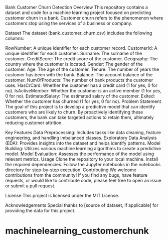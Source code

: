 Bank Customer Churn Detection
Overview
This repository contains a dataset and code for a machine learning project focused on predicting customer churn in a bank. Customer churn refers to the phenomenon where customers stop using the services of a business or company.

Dataset
The dataset (bank_customer_churn.csv) includes the following columns:

RowNumber: A unique identifier for each customer record.
CustomerId: A unique identifier for each customer.
Surname: The surname of the customer.
CreditScore: The credit score of the customer.
Geography: The country where the customer is located.
Gender: The gender of the customer.
Age: The age of the customer.
Tenure: The number of years the customer has been with the bank.
Balance: The account balance of the customer.
NumOfProducts: The number of bank products the customer uses.
HasCrCard: Whether the customer has a credit card (1 for yes, 0 for no).
IsActiveMember: Whether the customer is an active member (1 for yes, 0 for no).
EstimatedSalary: The estimated salary of the customer.
Exited: Whether the customer has churned (1 for yes, 0 for no).
Problem Statement
The goal of this project is to develop a predictive model that can identify customers who are likely to churn. By proactively identifying these customers, the bank can take targeted actions to retain them, ultimately reducing customer attrition.

Key Features
Data Preprocessing: Includes tasks like data cleaning, feature engineering, and handling imbalanced classes.
Exploratory Data Analysis (EDA): Provides insights into the dataset and helps identify patterns.
Model Building: Utilizes various machine learning algorithms to create a predictive model.
Model Evaluation: Assesses the performance of the model using relevant metrics.
Usage
Clone the repository to your local machine.
Install the required dependencies.
Follow the Jupyter notebooks in the notebooks directory for step-by-step execution.
Contributing
We welcome contributions from the community! If you find any bugs, have feature requests, or would like to contribute code, please feel free to open an issue or submit a pull request.

License
This project is licensed under the MIT License.

Acknowledgements
Special thanks to [source of dataset, if applicable] for providing the data for this project.
# machinelearning_customerchunk
